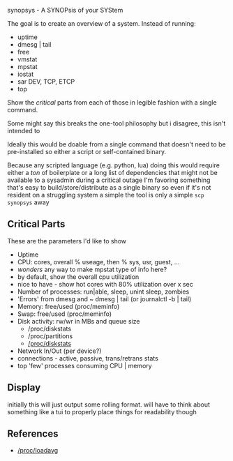 synopsys - A SYNOPsis of your SYStem

The goal is to create an overview of a system. Instead of running:

- uptime
- dmesg | tail
- free
- vmstat
- mpstat
- iostat
- sar DEV, TCP, ETCP
- top

Show the _critical_ parts from each of those in legible fashion with a
single command.

Some might say this breaks the one-tool philosophy but i disagree, this
isn't intended to 

Ideally this would be doable from a single command that doesn't need to
be pre-installed so either a script or self-contained binary. 

Because any scripted language (e.g. python, lua) doing this would
require either a *ton* of boilerplate or a long list of dependencies
that might not be available to a sysadmin during a critical outage I'm
favoring something that's easy to build/store/distribute as a single
binary so even if it's not resident on a struggling system a simple the
tool is only a simple `scp synopsys` away


## Critical Parts
These are the parameters I'd like to show 

- Uptime 
- CPU: cores, overall % useage, then % sys, usr, guest, ...
-  _wonders_ any way to make mpstat type of info here?
  - by default, show the overall cpu utilization
  - nice to have - show hot cores with 80% utilization over x sec
- Number of processes: run|able, sleep, unint sleep, zombies
- 'Errors' from dmesg and ~ dmesg | tail (or journalctl -b | tail)
- Memory: free/used (proc/meminfo)
- Swap: free/used (proc/meminfo)
- Disk activity: rw/wr in MBs and queue size
  - /proc/diskstats
  - /proc/partitions
  - [/proc/diskstats](https://www.kernel.org/doc/html/latest/admin-guide/iostats.html)
- Network In/Out (per device?)
- connections - active, passive, trans/retrans stats
- top 'few' processes consuming CPU | memory

## Display 

initially this will just output some rolling format. will have to think
about something like a tui to properly place things for readability
though


## References

- [/proc/loadavg](https://access.redhat.com/documentation/en-us/red_hat_enterprise_linux/4/html/reference_guide/s2-proc-loadavg)


